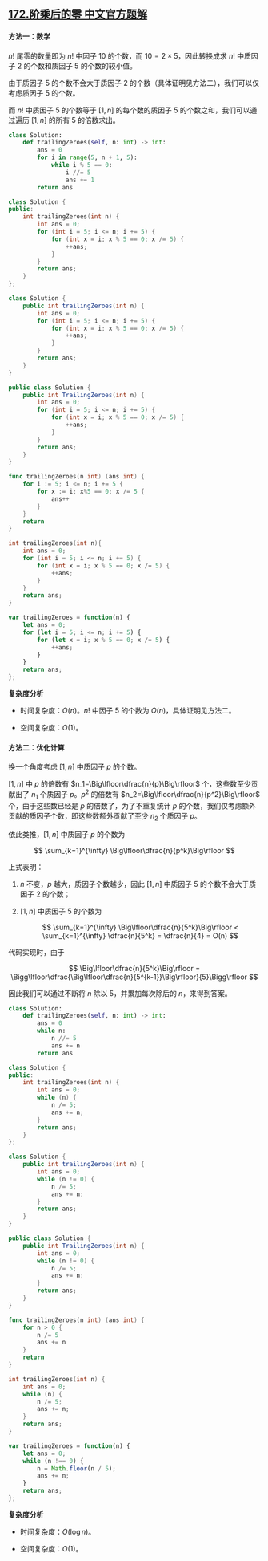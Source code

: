 ## [172.阶乘后的零 中文官方题解](https://leetcode.cn/problems/factorial-trailing-zeroes/solutions/100000/jie-cheng-hou-de-ling-by-leetcode-soluti-1egk)
#### 方法一：数学

$n!$ 尾零的数量即为 $n!$ 中因子 $10$ 的个数，而 $10=2\times 5$，因此转换成求 $n!$ 中质因子 $2$ 的个数和质因子 $5$ 的个数的较小值。

由于质因子 $5$ 的个数不会大于质因子 $2$ 的个数（具体证明见方法二），我们可以仅考虑质因子 $5$ 的个数。

而 $n!$ 中质因子 $5$ 的个数等于 $[1,n]$ 的每个数的质因子 $5$ 的个数之和，我们可以通过遍历 $[1,n]$ 的所有 $5$ 的倍数求出。 

```Python [sol1-Python3]
class Solution:
    def trailingZeroes(self, n: int) -> int:
        ans = 0
        for i in range(5, n + 1, 5):
            while i % 5 == 0:
                i //= 5
                ans += 1
        return ans
```

```C++ [sol1-C++]
class Solution {
public:
    int trailingZeroes(int n) {
        int ans = 0;
        for (int i = 5; i <= n; i += 5) {
            for (int x = i; x % 5 == 0; x /= 5) {
                ++ans;
            }
        }
        return ans;
    }
};
```

```Java [sol1-Java]
class Solution {
    public int trailingZeroes(int n) {
        int ans = 0;
        for (int i = 5; i <= n; i += 5) {
            for (int x = i; x % 5 == 0; x /= 5) {
                ++ans;
            }
        }
        return ans;
    }
}
```

```C# [sol1-C#]
public class Solution {
    public int TrailingZeroes(int n) {
        int ans = 0;
        for (int i = 5; i <= n; i += 5) {
            for (int x = i; x % 5 == 0; x /= 5) {
                ++ans;
            }
        }
        return ans;
    }
}
```

```go [sol1-Golang]
func trailingZeroes(n int) (ans int) {
    for i := 5; i <= n; i += 5 {
        for x := i; x%5 == 0; x /= 5 {
            ans++
        }
    }
    return
}
```

```C [sol1-C]
int trailingZeroes(int n){
    int ans = 0;
    for (int i = 5; i <= n; i += 5) {
        for (int x = i; x % 5 == 0; x /= 5) {
            ++ans;
        }
    }
    return ans;
}
```

```JavaScript [sol1-JavaScript]
var trailingZeroes = function(n) {
    let ans = 0;
    for (let i = 5; i <= n; i += 5) {
        for (let x = i; x % 5 == 0; x /= 5) {
            ++ans;
        }
    }
    return ans;
};
```

**复杂度分析**

- 时间复杂度：$O(n)$。$n!$ 中因子 $5$ 的个数为 $O(n)$，具体证明见方法二。

- 空间复杂度：$O(1)$。

#### 方法二：优化计算

换一个角度考虑 $[1,n]$ 中质因子 $p$ 的个数。
 
$[1,n]$ 中 $p$ 的倍数有 $n_1=\Big\lfloor\dfrac{n}{p}\Big\rfloor$ 个，这些数至少贡献出了 $n_1$ 个质因子 $p$。$p^2$ 的倍数有 $n_2=\Big\lfloor\dfrac{n}{p^2}\Big\rfloor$ 个，由于这些数已经是 $p$ 的倍数了，为了不重复统计 $p$ 的个数，我们仅考虑额外贡献的质因子个数，即这些数额外贡献了至少 $n_2$ 个质因子 $p$。

依此类推，$[1,n]$ 中质因子 $p$ 的个数为

$$
\sum_{k=1}^{\infty} \Big\lfloor\dfrac{n}{p^k}\Big\rfloor
$$

上式表明：

1. $n$ 不变，$p$ 越大，质因子个数越少，因此 $[1,n]$ 中质因子 $5$ 的个数不会大于质因子 $2$ 的个数；
2. $[1,n]$ 中质因子 $5$ 的个数为

   $$
   \sum_{k=1}^{\infty} \Big\lfloor\dfrac{n}{5^k}\Big\rfloor < \sum_{k=1}^{\infty} \dfrac{n}{5^k} = \dfrac{n}{4} = O(n)
   $$

代码实现时，由于

$$
\Big\lfloor\dfrac{n}{5^k}\Big\rfloor = \Bigg\lfloor\dfrac{\Big\lfloor\dfrac{n}{5^{k-1}}\Big\rfloor}{5}\Bigg\rfloor
$$

因此我们可以通过不断将 $n$ 除以 $5$，并累加每次除后的 $n$，来得到答案。 

```Python [sol2-Python3]
class Solution:
    def trailingZeroes(self, n: int) -> int:
        ans = 0
        while n:
            n //= 5
            ans += n
        return ans
```

```C++ [sol2-C++]
class Solution {
public:
    int trailingZeroes(int n) {
        int ans = 0;
        while (n) {
            n /= 5;
            ans += n;
        }
        return ans;
    }
};
```

```Java [sol2-Java]
class Solution {
    public int trailingZeroes(int n) {
        int ans = 0;
        while (n != 0) {
            n /= 5;
            ans += n;
        }
        return ans;
    }
}
```

```C# [sol2-C#]
public class Solution {
    public int TrailingZeroes(int n) {
        int ans = 0;
        while (n != 0) {
            n /= 5;
            ans += n;
        }
        return ans;
    }
}
```

```go [sol2-Golang]
func trailingZeroes(n int) (ans int) {
    for n > 0 {
        n /= 5
        ans += n
    }
    return
}
```

```C [sol2-C]
int trailingZeroes(int n) {
    int ans = 0;
    while (n) {
        n /= 5;
        ans += n;
    }
    return ans;
}
```

```JavaScript [sol2-JavaScript]
var trailingZeroes = function(n) {
    let ans = 0;
    while (n !== 0) {
        n = Math.floor(n / 5);
        ans += n;
    }
    return ans;
};
```

**复杂度分析**

- 时间复杂度：$O(\log n)$。

- 空间复杂度：$O(1)$。